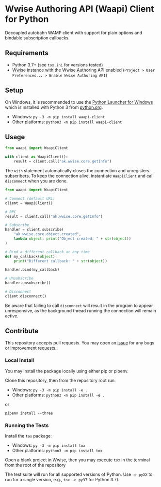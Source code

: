 # Wwise Authoring API (Waapi) Client for Python
Decoupled autobahn WAMP client with support for plain options and bindable subscription callbacks.

## Requirements
* Python 3.7+ (see `tox.ini` for versions tested)
* [Wwise](https://www.audiokinetic.com/en/download) instance with the Wwise Authoring API enabled (`Project > User Preferences... > Enable Wwise Authoring API`)

## Setup
On Windows, it is recommended to use the [Python Launcher for Windows](https://docs.python.org/3/using/windows.html#launcher) which is installed with Python 3 from [python.org](https://www.python.org).

* Windows: `py -3 -m pip install waapi-client`
* Other platforms: `python3 -m pip install waapi-client`

## Usage
```python
from waapi import WaapiClient

with client as WaapiClient():
    result = client.call("ak.wwise.core.getInfo")
```

The `with` statement automatically closes the connection and unregisters subscribers.
To keep the connection alive, instantiate `WaapiClient` and call `disconnect` when you are done.

```python
from waapi import WaapiClient

# Connect (default URL)
client = WaapiClient()

# RPC
result = client.call("ak.wwise.core.getInfo")

# Subscribe
handler = client.subscribe(
    "ak.wwise.core.object.created",
    lambda object: print("Object created: " + str(object))
)

# Bind a different callback at any time
def my_callback(object):
    print("Different callback: " + str(object))

handler.bind(my_callback)

# Unsubscribe
handler.unsubscribe()

# Disconnect
client.disconnect()
```

Be aware that failing to call `disconnect` will result in the program to appear unresponsive, as the background thread
running the connection will remain active.

## Contribute
This repository accepts pull requests.
You may open an [issue](https://github.com/audiokinetic/waapi-client-python/issues) for any bugs or improvement requests.

### Local Install
You may install the package locally using either pip or pipenv.

Clone this repository, then from the repository root run:

* Windows: `py -3 -m pip install -e .`
* Other platforms: `python3 -m pip install -e .`

or

`pipenv install --three`

### Running the Tests
Install the `tox` package:

* Windows: `py -3 -m pip install tox`
* Other platforms: `python3 -m pip install tox`

Open a blank project in Wwise, then you may execute `tox` in the terminal from the root of the repository

The test suite will run for all supported versions of Python.
Use `-e pyXX` to run for a single version, e.g., `tox -e py37` for Python 3.7).